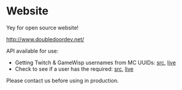Website
=======

Yey for open source website!

http://www.doubledoordev.net/

API available for use:
 -  Getting Twitch & GameWisp usernames from MC UUIDs: [src](fromUUID.php), [live](http://doubledoordev.net/fromUUID.php)
 -  Check to see if a user has the required: [src](isAuthorized.php), [live](http://doubledoordev.net/isAuthorized.php)
 
Please contact us before using in production.
